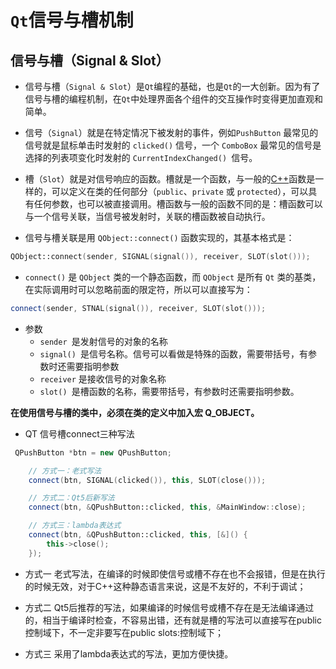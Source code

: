 # `Qt`信号与槽机制

## 信号与槽（Signal & Slot）

- 信号与槽（`Signal & Slot`）是`Qt`编程的基础，也是`Qt`的一大创新。因为有了信号与槽的编程机制，在`Qt`中处理界面各个组件的交互操作时变得更加直观和简单。

- 信号（`Signal`）就是在特定情况下被发射的事件，例如`PushButton` 最常见的信号就是鼠标单击时发射的 `clicked()` 信号，一个 `ComboBox` 最常见的信号是选择的列表项变化时发射的 `CurrentIndexChanged() `信号。

- 槽（`Slot`）就是对信号响应的函数。槽就是一个函数，与一般的[C++](http://c.biancheng.net/cplus/)函数是一样的，可以定义在类的任何部分（`public`、`private` 或 `protected`），可以具有任何参数，也可以被直接调用。槽函数与一般的函数不同的是：槽函数可以与一个信号关联，当信号被发射时，关联的槽函数被自动执行。

- 信号与槽关联是用 `QObject::connect()` 函数实现的，其基本格式是：

```c++
QObject::connect(sender, SIGNAL(signal()), receiver, SLOT(slot()));
```

- `connect()` 是 `QObject` 类的一个静态函数，而 `QObject` 是所有 `Qt` 类的基类，在实际调用时可以忽略前面的限定符，所以可以直接写为：

```c++
connect(sender, STNAL(signal()), receiver, SLOT(slot()));
```
- 参数
  - `sender `是发射信号的对象的名称
  - `signal() `是信号名称。信号可以看做是特殊的函数，需要带括号，有参数时还需要指明参数
  - `receiver` 是接收信号的对象名称
  - `slot() `是槽函数的名称，需要带括号，有参数时还需要指明参数。

**在使用信号与槽的类中，必须在类的定义中加入宏 Q_OBJECT。**

- QT 信号槽connect三种写法
```c++
 QPushButton *btn = new QPushButton;

    // 方式一：老式写法
    connect(btn, SIGNAL(clicked()), this, SLOT(close()));

    // 方式二：Qt5后新写法
    connect(btn, &QPushButton::clicked, this, &MainWindow::close);

    // 方式三：lambda表达式
    connect(btn, &QPushButton::clicked, this, [&]() {
        this->close();
    });
```
- 方式一 老式写法，在编译的时候即使信号或槽不存在也不会报错，但是在执行的时候无效，对于C++这种静态语言来说，这是不友好的，不利于调试；

- 方式二 Qt5后推荐的写法，如果编译的时候信号或槽不存在是无法编译通过的，相当于编译时检查，不容易出错，还有就是槽的写法可以直接写在public控制域下，不一定非要写在public slots:控制域下；

- 方式三 采用了lambda表达式的写法，更加方便快捷。
